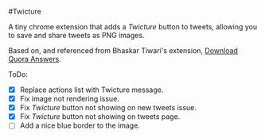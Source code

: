 #Twicture

A tiny chrome extension that adds a *Twicture* button to tweets, allowing you to save and share tweets as PNG images.

Based on, and referenced from Bhaskar Tiwari's extension, [Download Quora Answers](https://github.com/bhskt/download-quora-answers).

ToDo:

- [x] Replace actions list with Twicture message.
- [x] Fix image not rendering issue.
- [x] Fix *Twicture* button not showing on new tweets issue.
- [x] Fix *Twicture* button not showing on tweets page.
- [ ] Add a nice blue border to the image.